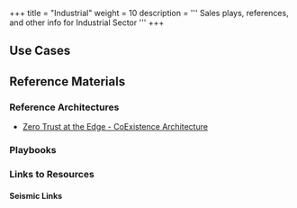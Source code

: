 +++
title = "Industrial"
weight = 10
description = '''
Sales plays, references, and other info for Industrial Sector
'''
+++

## Use Cases


## Reference Materials

### Reference Architectures

- [Zero Trust at the Edge - CoExistence Architecture](https://ibm.seismic.com/app?ContentId=c05e0e61-eb49-4d3c-a89c-959f934e215b#/doccenter/861ea1fd-99e0-44d7-9135-85412e5c28d1/doc/%252Fdd3359e5f7-a856-a91b-7688-41024b2ac637%252FdfNTY4NmVhOWItY2RkNS04ZWY3LTZkNzItZTQwZjczMWUyMjk1%252CPT0%253D%252CQ3Jvc3MgQnJhbmQ%253D%252FdfOthers%252FdfOTRiYmU4NTQtNWY4NC03Y2QyLWZjYWUtOGIxYmFmZjkyZThk%252CPT0%253D%252CQXJjaGl0ZWN0dXJl%252Flf66e4849c-72e9-4308-aa27-5b49fb3a6c50//?mode=view&searchId=)

### Playbooks



### Links to Resources

#### Seismic Links
